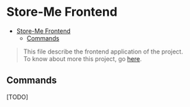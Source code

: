 # Store-Me Frontend

<!-- TOC -->

* [Store-Me Frontend](#store-me-frontend)
	* [Commands](#commands)

<!-- TOC -->

> This file describe the frontend application of the project.  
> To know about more this project, go [here](../../README.md).

## Commands

[TODO]
